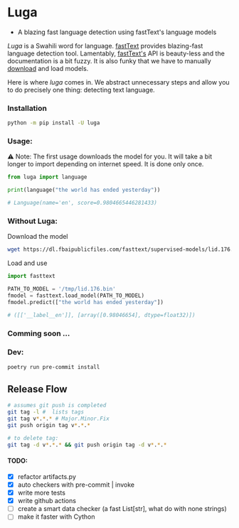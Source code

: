 Luga
==============================
- A blazing fast language detection using fastText's language models

_Luga_ is a Swahili word for language. [fastText](https://github.com/facebookresearch/fastText) provides blazing-fast
language detection tool. Lamentably, [fastText's](https://fasttext.cc/docs/en/support.html) API is beauty-less and the documentation is a bit fuzzy.
It is also funky that we have to manually [download](https://fasttext.cc/docs/en/language-identification.html) and load models.

Here is where _luga_ comes in. We abstract unnecessary steps and allow you to do precisely one thing: detecting text language.


### Installation
```bash
python -m pip install -U luga
```

### Usage:
⚠️ Note: The first usage downloads the model for you. It will take a bit longer to import depending on internet speed.
It is done only once.

```python
from luga import language

print(language("the world has ended yesterday"))

# Language(name='en', score=0.9804665446281433)
```

### Without Luga:

Download the model
```bash
wget https://dl.fbaipublicfiles.com/fasttext/supervised-models/lid.176.bin -O /tmp/lid.176.bin
```

Load and use
```python
import fasttext

PATH_TO_MODEL = '/tmp/lid.176.bin'
fmodel = fasttext.load_model(PATH_TO_MODEL)
fmodel.predict(["the world has ended yesterday"])

# ([['__label__en']], [array([0.98046654], dtype=float32)])
```
### Comming soon ...


### Dev:

```bash
poetry run pre-commit install
```

## Release Flow
```bash
# assumes git push is completed
git tag -l #  lists tags
git tag v*.*.* # Major.Minor.Fix
git push origin tag v*.*.*

# to delete tag:
git tag -d v*.*.* && git push origin tag -d v*.*.*
```

#### TODO:
- [X] refactor artifacts.py
- [X] auto checkers with pre-commit | invoke
- [X] write more tests
- [X] write github actions
- [ ] create a smart data checker (a fast List[str], what do with none strings)
- [ ] make it faster with Cython
